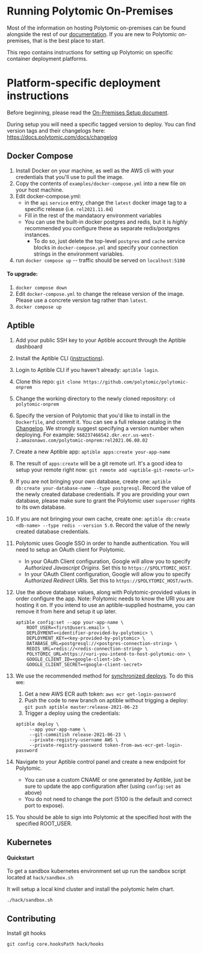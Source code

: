 # Running Polytomic On-Premises

Most of the information on hosting Polytomic on-premises can be found alongside the
rest of our [documentation](https://polytomic.readme.io/docs/on-premise-setup).
If you are new to Polytomic on-premises, that is the best place to start.

This repo contains instructions for setting up Polytomic on specific container
deployment platforms.


# Platform-specific deployment instructions

Before beginning, please read the [On-Premises Setup document](https://polytomic.readme.io/docs/on-premise-setup).

During setup you will need a specific tagged version to deploy. You can find version tags and their changelogs here: https://docs.polytomic.com/docs/changelog

## Docker Compose
1. Install Docker on your machine, as well as the AWS cli with your credentials that you'll use to pull the image.
2. Copy the contents of `examples/docker-compose.yml` into a new file on your host machine.
3. Edit docker-compose.yml:
    - in the `api` `service` entry, change the `latest` docker image tag to a specific release (i.e. `rel2021.11.04`)
    - Fill in the rest of the mandataory environment variables
    - You can use the built-in docker postgres and redis, but it is _highly_ recommended you configure these as separate redis/postgres instances.
       - To do so, just delete the top-level `postgres` and `cache` service blocks in `docker-compose.yml` and specify your connection strings in the environment variables. 
4. run `docker compose up` -- traffic should be served on `localhost:5100`

#### To upgrade:
1. `docker compose down`
2. Edit `docker-compose.yml` to change the release version of the image. Please use a concrete version tag rather than `latest`.
3. `docker compose up`

## Aptible


1. Add your public SSH key to your Aptible account through the Aptible dashboard
1. Install the Aptible CLI ([instructions](https://deploy-docs.aptible.com/docs/cli)).
1. Login to Aptible CLI if you haven't already: `aptible login`.
1. Clone this repo: `git clone https://github.com/polytomic/polytomic-onprem`
1. Change the working directory to the newly cloned repository: `cd polytomic-onprem`
1. Specify the version of Polytomic that you'd like to install in the `Dockerfile`, and commit it. You can see a full release catalog in the [Changelog](https://polytomic.readme.io/docs/changelog).  We strongly suggest specifying a version number when deploying. For example: `568237466542.dkr.ecr.us-west-2.amazonaws.com/polytomic-onprem:rel2021.06.08.02`
1. Create a new Aptible app: `aptible apps:create your-app-name`
1. The result of `apps:create` will be a git remote url. It's a good idea to setup your remote right now: `git remote add <aptible-git-remote-url>`
1. If you are not bringing your own database, create one: `aptible db:create your-database-name --type postgresql`. Record the value of the newly created database credentials. If you are providing your own database, please make sure to grant the Polytomic user `superuser` rights to its own database.
1. If you are not bringing your own cache, create one: `aptible db:create <db-name> --type redis --version 5.0`. Record the value of the newly created database credentials.
1. Polytomic uses Google SSO in order to handle authentication. You will need to setup an OAuth client for Polytomic.
    - In your OAuth Client configuration, Google will allow you to specify *Authorized Javascript Origins*. Set this to `https://$POLYTOMIC_HOST`.
    - In your OAuth Client configuration, Google will allow you to specify *Authorized Redirect URIs*. Set this to `https://$POLYTOMIC_HOST/auth`.
1. Use the above database values, along with Polytomic-provided values in order configure the app. Note: Polytomic needs to know the URI you are hosting it on. If you intend to use an aptible-supplied hostname, you can remove it from here and setup it up later.
    ```
    aptible config:set --app your-app-name \
        ROOT_USER=<first@users.email> \
        DEPLOYMENT=<identifier-provided-by-polytomic> \
        DEPLOYMENT_KEY=<key-provided-by-polytomic> \
        DATABASE_URL=postgresql://<postgres-connection-string> \
        REDIS_URL=redis://<redis-connection-string> \
        POLYTOMIC_URL=https://<uri-you-intend-to-host-polytomic-on> \
        GOOGLE_CLIENT_ID=<google-client-id> \
        GOOGLE_CLIENT_SECRET=<google-client-secret>
    ```
1. We use the recommended method for [synchronized deploys](https://deploy-docs.aptible.com/docs/synchronized-deploys). To do this we:
   1. Get a new AWS ECR auth token: `aws ecr get-login-password`
   1. Push the code to new branch on aptible without trigging a deploy: `git push aptible master:release-2021-06-23`
   1. Trigger a deploy using the credentials:

   ```
   aptible deploy \
        --app your-app-name \
        --git-commitish release-2021-06-23 \
        --private-registry-username AWS \
        --private-registry-password token-from-aws-ecr-get-login-password
   ```

1. Navigate to your Aptible control panel and create a new endpoint for Polytomic.
   - You can use a custom CNAME or one generated by Aptible, just be sure to update the app configuration after (using `config:set` as above)
   - You do not need to change the port (5100 is the default and correct port to expose).
1. You should be able to sign into Polytomic at the specified host with the specified ROOT_USER.


## Kubernetes

#### Quickstart
To get a sandbox kubernetes environment set up run the sandbox script located at `hack/sandbox.sh`

It will setup a local kind cluster and install the polytomic helm chart.

```
./hack/sandbox.sh
```


## Contributing

Install git hooks

```
git config core.hooksPath hack/hooks
```